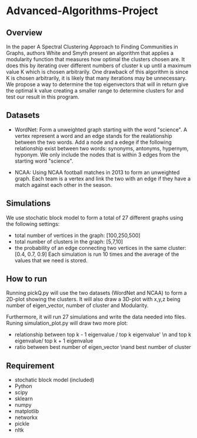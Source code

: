 # Advanced-Algorithms-Project


## Overview
In the paper A Spectral Clustering Approach to Finding Communities in Graphs, authors White and Smyth present an algorithm that applies a modularity function that measures how optimal the clusters chosen are.  It does this by iterating over different numbers of cluster k up until a maximum value K which is chosen arbitrarily. One drawback of this algorithm is since K is chosen arbitrarily, it is likely that many iterations may be unnecessary. We propose a way to determine the top eigenvectors that will in return give the optimal k value creating a smaller range to determine clusters for and test our result in this program.


## Datasets

* WordNet: 
Form a unweighted graph starting with the word "science". A vertex represent a word and an edge stands for the realationship between the two words. Add a node and a edege if the following relationship exist between two words: synonyms, antonyms, hypernym, hyponym. We only include the nodes that is within 3 edges from the starting word "science".

* NCAA: 
Using NCAA football matches in 2013 to form an unweighted graph. Each team is a vertex and link the two with an edge if they have a match against each other in the season.


## Simulations
We use stochatic block model to form a total of 27 different graphs using the following settings: 
* total number of vertices in the graph: [100,250,500]
* total number of clusters in the graph: [5,7,10]
* the probability of an edge connecting two vertices in the same cluster: [0.4, 0.7, 0.9] 
Each simulation is run 10 times and the average of the values that we need is stored.

## How to run
Running pickQ.py will use the two datasets (WordNet and NCAA) to form a 2D-plot showing the clusters. It will also draw a 3D-plot with x,y,z being number of eigen_vector, number of cluster and Modularity.

Furthermore, it will run 27 simulations and write the data needed into files. Runing simulation_plot.py will draw two more plot: 
* relationship between top k - 1 eigenvalue / top k eigenvalue' \n and top k eigenvalue/ top k + 1 eigenvalue 
* ratio between best number of eigen_vector \nand best number of cluster

## Requirement

* stochatic block model (included)
* Python
* scipy
* sklearn
* numpy
* matplotlib
* networkx
* pickle
* nltk
